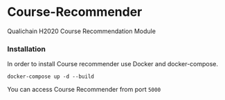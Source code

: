 # Course-Recommender

Qualichain H2020 Course Recommendation Module

### Installation

In order to install Course recommender use Docker and docker-compose.

`docker-compose up -d --build`

You can access Course Recommender from port `5000`